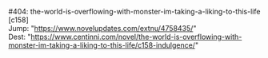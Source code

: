 #404: the-world-is-overflowing-with-monster-im-taking-a-liking-to-this-life [c158] <br/>
Jump: "https://www.novelupdates.com/extnu/4758435/" <br/>
Dest: "https://www.centinni.com/novel/the-world-is-overflowing-with-monster-im-taking-a-liking-to-this-life/c158-indulgence/"